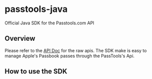 passtools-java
==============

Official Java SDK for the Passtools.com API


## Overview 

Please refer to the [API Doc](https://github.com/tello/passtools-api) for the raw apis.
The SDK make is easy to manage Apple's Passbook passes through the PassTools's Api.

## How to use the SDK
